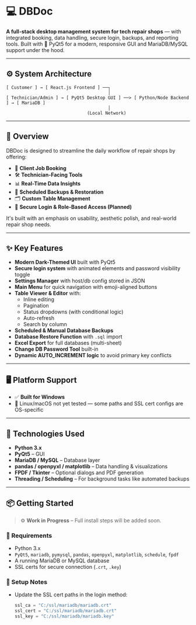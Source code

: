 # 💻 DBDoc

**A full-stack desktop management system for tech repair shops** — with integrated booking, data handling, secure login, backups, and reporting tools. Built with 💙 PyQt5 for a modern, responsive GUI and MariaDB/MySQL support under the hood.

---
## ⚙️ System Architecture

```text
[ Customer ] → [ React.js Frontend ] ──┐
                                       │
[ Technician/Admin ] → [ PyQt5 Desktop GUI ] ──> [ Python/Node Backend ] → [ MariaDB ]
                                       │
                               (Local Network)
```
---

## 🚀 Overview

DBDoc is designed to streamline the daily workflow of repair shops by offering:

- 🧾 **Client Job Booking**
- 🛠️ **Technician-Facing Tools**
- 📊 **Real-Time Data Insights**
- 💾 **Scheduled Backups & Restoration**
- 🗂️ **Custom Table Management**
- 🔐 **Secure Login & Role-Based Access (Planned)**

It's built with an emphasis on usability, aesthetic polish, and real-world repair shop needs.

---

## ✨ Key Features

- **Modern Dark-Themed UI** built with PyQt5
- **Secure login system** with animated elements and password visibility toggle
- **Settings Manager** with host/db config stored in JSON
- **Main Menu** for quick navigation with emoji-aligned buttons
- **Table Viewer & Editor** with:
  - Inline editing
  - Pagination
  - Status dropdowns (with conditional logic)
  - Auto-refresh
  - Search by column
- **Scheduled & Manual Database Backups**
- **Database Restore Function** with `.sql` import
- **Excel Export** for full databases (multi-sheet)
- **Change DB Password Tool** built-in
- **Dynamic AUTO_INCREMENT logic** to avoid primary key conflicts

---

## 🖥️ Platform Support

- ✅ **Built for Windows**  
- 🐧 Linux/macOS not yet tested — some paths and SSL cert configs are OS-specific

---

## 🧠 Technologies Used

- **Python 3.x**
- **PyQt5** – GUI
- **MariaDB / MySQL** – Database layer
- **pandas / openpyxl / matplotlib** – Data handling & visualizations
- **FPDF / Tkinter** – Optional dialogs and PDF generation
- **Threading / Scheduling** – For background tasks like automated backups

---

## 📦 Getting Started

> ⚙️ **Work in Progress** – Full install steps will be added soon.

### 🧰 Requirements

- Python 3.x
- `PyQt5`, `mariadb`, `pymysql`, `pandas`, `openpyxl`, `matplotlib`, `schedule`, `fpdf`
- A running MariaDB or MySQL database
- SSL certs for secure connection (`.crt`, `.key`)

### 🔧 Setup Notes

- Update the SSL cert paths in the login method:
  ```python
  ssl_ca = "C:/ssl/mariadb/mariadb.crt"
  ssl_cert = "C:/ssl/mariadb/mariadb.crt"
  ssl_key = "C:/ssl/mariadb/mariadb.key"
